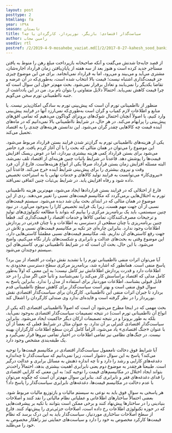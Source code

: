 ```yaml
---
layout: post
posttype: 2
htmllang: fa
year: ۱۳۹۸
season: تابستان
title: سیاست‌گذار اقتصادی؛ بازیگر، نورپرداز، کارگردان یا چه؟
author: رامین مجاب
usediv: rtl
postref: /2/2019-4-9-mosahebe_vaziat.md[]/2/2017-8-27-kahesh_sood_banki.md[]/2/2018-9-9-bare_sangin.md[]/2/2019-6-24-taatre_ghamangiz.md[]/2/2017-12-19-makharej_roshd.md[]/2/2018-9-10-mosahebe_naghd.md[]/2/2016-10-2-nerkhearze_saderat.md[]/2/2020-2-4-zire_khat.md[]/2/2019-6-9-tashihe_khata.md[]/2/2018-4-23-abzare_gheire_eghtesadi.md
---
```


از قصد جابه‌جا شدنش می‌گفت و آنکه صاحبخانه بازپرداخت مبلغ رهن را منوط به یافتن مستأجر جدید کرده است و هنوز بعد از سه هفته از پایان‌یافتن زمان قرارداد اجاره‌شان، مشتری می‌آید و می‌بیند و می‌رود، اما به قرارداد نمی‌انجامد. برای من این موضوع چیزی جز قیمت‌گذاری اشتباه نیست؛ قیمت بالا انتخاب شده است، به‌طوری‌که در آن عرضه و تقاضا یکدیگر را نمی‌یابند و تعادل برقرار نمی‌شود. بحث مهم‌تر حول این سوال است که چرا قیمت کاهش نمی‌یابد. احتمالاً دلایل متفاوتی را بتوان نام برد. من در این یادداشت از جنبه نااطمینانی تورم سخن می‌گویم.

منظور از نااطمینانی تورم آن است که پیش‌بینی تورم به سادگی امکان‌پذیر نیست. یا منابع و اطلاعات لازم کمیاب و گران است به‌طوری‌که نمی‌ارزد آنها در فرایند پیش‌بینی وارد کنیم، یا اصولاً آنچنان احتمال شوک‌های برونزای گوناگون می‌دهیم که تمامی افق‌های پیش‌بینی را پرابهام می‌کند. در هر حال،‌ در شرایط نااطمینانی بالا نمی‌دانیم که در ماه‌های آینده قیمت چه کالاهایی چقدر گران می‌شود. این ندانستن هزینه‌های چندی را به اقتصاد تحمیل می‌کند.

یکی از هزینه‌های نااطمینانی تورم به گران‌تر شدن فرایند بستن قرارداد مربوط می‌شود. این موضوع را می‌توان در همان مثالی که بحث را با آن آغاز کردم یافت. فرد حاضر می‌شود برای بستن قرارداد کمی هزینه بیشتری بپردازد، اما در عوض ریسک افزایش قیمت‌ها را پوشش دهد. قاعدتاً در شرایط باثبات چنین هزینه‌ای از اقتصاد تلف نمی‌شد. البته مسئله افزایش زمان بستن قرارداد صرفاً یکی از انواع هزینه‌هاست. فارغ از آن، فرد وقت و نیروی بیشتری را برای پیش‌بینی شرایط آینده خرج می‌کند. قاعدتاً این «نیروی‌کار» می‌توانست به فرایند تولید کالاهای و خدمات نهایی یا به استراحت تخصیص داده شود و رفاه افزایش یابد. در شرایط بی‌ثبات چنین اتفاقی نمی‌افتد.

فارغ از اختلالی که در فرایند بستن قراردادها ایجاد می‌شود،‌ مهم‌ترین هزینه نااطمینانی تورم به اختلال‌هایی برمی‌گردد که مکانیسم قیمت‌های نسبی را تغییر می‌دهند. ردی از این موضوع در همان مثالی که در ابتدای بحث بیان شد دیده می‌شود. سیستم قیمت‌های نسبی از آن جهت مهم هست، زیرا یک فرایند تخصیص کارا را به‌وجود می‌آورد. در نبود چنین سیستمی، باید یک برنامه‌ریز مرکزی را بیابیم که بتواند با مطالعه تکنولوژی‌های تولید و ترجیحات مصرف‌کنندگان، تمامی کالاها و خدمات اقتصاد را قیمت‌گذاری کند. قطعاً چنین برنامه‌ریزی با چنان سطحی از دسترسی به اطلاعات و با چنان قدرتی در پردازش اطلاعات وجود ندارد. بنابراین چاره‌ای جز تکیه بر مکانیسم قیمت‌های نسبی و تلاش در جهت رفع کاستی‌های آن نداریم. بله، مکانیسم قیمت‌های نسبی مطمئناً کاستی‌هایی دارد. این موضوع وقتی به بحث‌های عدالت و نابرابری و شکست‌های بازار نگاه می‌کنیم، واضح می‌شود. با این حال، بحث آن است که در شرایط نااطمینانی تورم، کاستی‌های این سیستم دوچندان می‌شود.

آیا می‌توان اثرات منفی نااطمینانی تورم را با تشدید نقش دولت در اقتصاد از بین برد؟ پاسخ منفی است. همانطور که اشاره شد، برنامه‌ریز مرکزی سطح دسترسی محدودی به اطلاعات دارد و قدرت پردازش اطلاعاتش نیز کامل نیست؛ به این معنی که اولاً به‌طور کامل مدلی که اقتصاد براساسش کار می‌کند را نمی‌شناسد و ثانیاً حتی اگر مدل را در حد قابل قبولی بشناسد، اطلاعات موردنیاز برای استفاده از مدل را ندارد. بنابراین پاسخ به سوال فوق منفی است و بهتر است سیاست‌گذار برای کاهش سطح نااطمینانی قدم بردارد تا جبران اثرات منفی این نااطمینانی. کارگردان برای سیاست‌گذار اقتصادی نقش نورپرداز را در نظر گرفته است و فایده‌ای ندارد وی صندلی کارگردان را اشغال کند.

بحث مهمی که در اینجا مطرح می‌شود آن است که اصولاً نااطمینانی اقتصادی (که یکی از انواع آن نااطمینانی تورم است) در نتیجه تصمیمات سیاست‌گذار اقتصادی به‌وجود نمی‌آید، بلکه به طور برونزا و در نتیجه تصمیمات ارکان دیگر حاکمیت ایجاد می‌شود. بنابراین سیاست‌گذار اقتصادی کنترلی بر آن ندارد. به عنوان مثال در شرایط فعلی که بعضاً از آن با عنوان «جنگ اقتصادی» یاد می‌شود، الزاماً کامل کردن سطح اطلاعات کارگزاران بهینه نیست. در جنگ‌های نظامی نیز تمامی اطلاعات در اختیار تمامی نیروها قرار نمی‌گیرد و یک طبقه‌بندی مشخص وجود دارد.

آیا شرایط فوق دخالت نامعمول سیاست‌گذار اقتصادی در مکانیسم قیمت‌ها را توجیه می‌کند؟ پاسخ به این سوال دشوار است، زیرا نمی‌دانیم که سیاست‌گذار تا چه‌اندازه دغدغه‌های کارایی و رشد را دارد و تا چه اندازه ذهنش به مسائل برابری و عدالت درگیر است. طبیعتاً هرچقدر به موضوع دوم یعنی نابرابری اهمیت بیشتری بدهد، احتمالاً راحت‌تر بتواند ایجاد اختلال در مکانیسم‌های قیمت را توجیه کند؛ به این معنی که کارایی اقتصادی را فدای دغدغه‌های فقر و نابرابری کند. بنابراین سوال مهم‌تر آن است که چگونه می‌توان با عدم دخالت در مکانیسم قیمت‌ها، دغدغه‌های نابرابری سیاست‌گذار را پاسخ داد؟

هر پاسخی به سوال فوق باید به نوعی به سیستم مالیات و بازتوزیع مالیات مربوط شود. بعضی احتمالاً ساختارهای اطلاعاتی و عملیاتی نظام مالیاتی را نقد کنند و اصلاحات بنیادینی را در ساختارها پیش‌نهاد کنند و برخی ممکن است بتوانند با تکیه بر پیشرفت‌هایی که در حوزه تکنولوژی اطلاعات رخ داده است، اصلاحات جزئی‌تری را پیش‌نهاد کنند. فارغ از سطح اصلاحات ساختاری موردنیاز، سیاست‌گذار باید به این درک برسد که نظام قیمت‌ها کارکرد مخصوص به خود را دارد و سیاست‌های حمایتی نیز راهکار مخصوص به خود را می‌طلبد. 